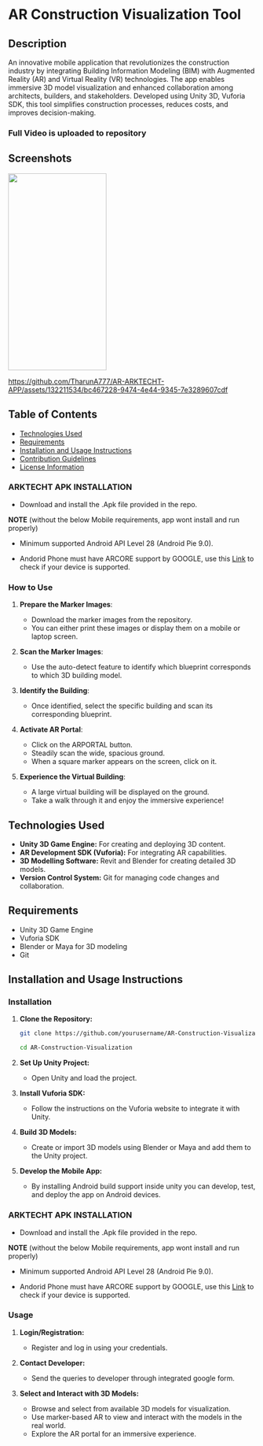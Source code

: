 # AR Construction Visualization Tool

## Description

An innovative mobile application that revolutionizes the construction industry by integrating Building Information Modeling (BIM) with Augmented Reality (AR) and Virtual Reality (VR) technologies. The app enables immersive 3D model visualization and enhanced collaboration among architects, builders, and stakeholders.
Developed using Unity 3D, Vuforia SDK, this tool simplifies construction processes, reduces costs, and improves decision-making.

### Full Video is uploaded to repository 

## Screenshots
<img src="https://github.com/TharunA777/AR-ARKTECHT-APP/assets/132211534/bc467228-9474-4e44-9345-7e3289607cdf" width="200" height="400" />

https://github.com/TharunA777/AR-ARKTECHT-APP/assets/132211534/bc467228-9474-4e44-9345-7e3289607cdf

## Table of Contents
- [Technologies Used](#technologies-used)
- [Requirements](#requirements)
- [Installation and Usage Instructions](#installation-and-usage-instructions)
- [Contribution Guidelines](#contribution-guidelines)
- [License Information](#license-information)
  

### ARKTECHT APK INSTALLATION

   - Download and install the .Apk file provided in the repo.

**NOTE** (without the below Mobile requirements, app wont install and run properly)

   - Minimum supported Android API Level 28 (Android Pie 9.0).
   
   - Andorid Phone must have ARCORE support by GOOGLE, use this [Link](https://developers.google.com/ar/devices) to check if your device is supported.
     

### How to Use

1. **Prepare the Marker Images**: 
   - Download the marker images from the repository.
   - You can either print these images or display them on a mobile or laptop screen.

2. **Scan the Marker Images**: 
   - Use the auto-detect feature to identify which blueprint corresponds to which 3D building model.
   
3. **Identify the Building**: 
   - Once identified, select the specific building and scan its corresponding blueprint.

4. **Activate AR Portal**: 
   - Click on the ARPORTAL button.
   - Steadily scan the wide, spacious ground.
   - When a square marker appears on the screen, click on it.

5. **Experience the Virtual Building**: 
   - A large virtual building will be displayed on the ground.
   - Take a walk through it and enjoy the immersive experience!

## Technologies Used

- **Unity 3D Game Engine:** For creating and deploying 3D content.
- **AR Development SDK (Vuforia):** For integrating AR capabilities.
- **3D Modelling Software:** Revit and Blender for creating detailed 3D models.
- **Version Control System:** Git for managing code changes and collaboration.

## Requirements

- Unity 3D Game Engine
- Vuforia SDK
- Blender or Maya for 3D modeling
- Git

## Installation and Usage Instructions

### Installation

1. **Clone the Repository:**
   ```sh
   git clone https://github.com/yourusername/AR-Construction-Visualization.git
   ```
   ```sh
   cd AR-Construction-Visualization
   ```

2. **Set Up Unity Project:**
   - Open Unity and load the project.

3. **Install Vuforia SDK:**
   - Follow the instructions on the Vuforia website to integrate it with Unity.

4. **Build 3D Models:**
   - Create or import 3D models using Blender or Maya and add them to the Unity project.

5. **Develop the Mobile App:**
   - By installing Android build support inside unity you can develop, test, and deploy the app on Android devices.
  
### ARKTECHT APK INSTALLATION

- Download and install the .Apk file provided in the repo.

**NOTE** (without the below Mobile requirements, app wont install and run properly)

   - Minimum supported Android API Level 28 (Android Pie 9.0).
   
   - Andorid Phone must have ARCORE support by GOOGLE, use this [Link](https://developers.google.com/ar/devices) to check if your device is supported.
     
### Usage

1. **Login/Registration:**
   - Register and log in using your credentials.
   
2. **Contact Developer:**
   - Send the queries to developer through integrated google form.

3. **Select and Interact with 3D Models:**
   - Browse and select from available 3D models for visualization.
   - Use marker-based AR to view and interact with the models in the real world.
   - Explore the AR portal for an immersive experience.

